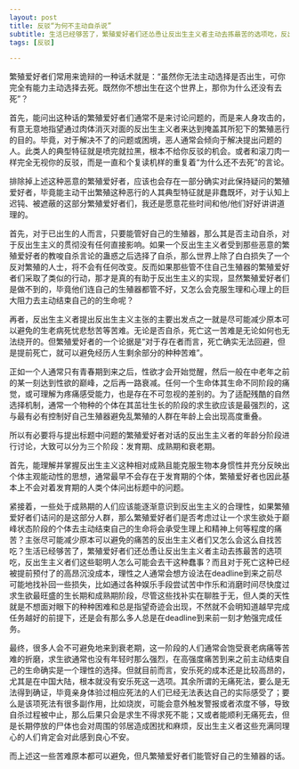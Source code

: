 ```yaml
---
layout: post
title: 反驳“为何不主动自杀说”
subtitle: 生活已经够苦了，繁殖爱好者们还怂恿让反出生主义者主动去拣最苦的选项吃，反出生主义者们这些聪明人怎么可能会去干这种蠢事？
tags: [反驳]

---
```

繁殖爱好者们常用来诡辩的一种话术就是：“虽然你无法主动选择是否出生，可你完全有能力主动选择去死。既然你不想出生在这个世界上，那你为什么还没有去死”？

首先，能问出这种话的繁殖爱好者们通常不是来讨论问题的，而是来人身攻击的，有意无意地指望通过肉体消灭对面的反出生主义者来达到掩盖其所犯下的繁殖恶行的目的。毕竟，对于解决不了的问题或困境，恶人通常会倾向于解决提出问题的人。此类人的典型特征就是喷完就拉黑，根本不给你反驳的机会。或者和滚刀肉一样完全无视你的反驳，而是一直和个复读机样的重复着“为什么还不去死”的言论。

排除掉上述这种恶意的繁殖爱好者，应该也会存在一部分确实对此保持疑问的繁殖爱好者，毕竟能主动干出繁殖这种恶行的人其典型特征就是非蠢既坏，对于认知上迟钝、被遮蔽的这部分繁殖爱好者们，我还是愿意花些时间和他/他们好好讲讲道理的。

首先，对于已出生的人而言，只要能管好自己的生殖器，那么其是否主动自杀，对于反出生主义的贯彻没有任何直接影响。如果一个反出生主义者受到那些恶意的繁殖爱好者的教唆自杀言论的蛊惑之后选择了自杀，那么世界上除了白白损失了一个反对繁殖的人士，将不会有任何改变。反而如果那些管不住自己生殖器的繁殖爱好者们采取了类似的行动，那才是真的有助于反出生主义的实现，显然繁殖爱好者们是做不到的，毕竟他们连自己的生殖器都管不好，又怎么会克服生理和心理上的巨大阻力去主动结束自己的的生命呢？

再者，反出生主义者提出反出生主义主张的主要出发点之一就是尽可能减少原本可以避免的生老病死忧悲愁苦等苦难。无论是否自杀，死亡这一苦难是无论如何也无法绕开的。但繁殖爱好者的一个论据是“对于存在者而言，死亡确实无法回避，但是提前死亡，就可以避免经历人生剩余部分的种种苦难”。

正如一个人通常只有青春期到来之后，性欲才会开始觉醒，然后一般在中老年之前的某一刻达到性欲的巅峰，之后再一路衰减。任何一个生命体其生命不同阶段的痛觉，或可理解为疼痛感受能力，也是存在不可忽视的差别的。为了适配残酷的自然选择机制，通常一个物种的个体在其茁壮生长的阶段的求生欲应该是最强烈的，这与最有必有控制好自己生殖器避免乱繁殖的人群在年龄上会出现高度重叠。

所以有必要将与提出标题中问题的繁殖爱好者对话的反出生主义者的年龄分阶段进行讨论，大致可以分为三个阶段：发育期、成熟期和衰老期。

首先，能理解并掌握反出生主义这种相对成熟且能克服生物本身惯性并充分反映出个体主观能动性的思想，通常最早不会存在于发育期的个体，繁殖爱好者也因此基本上不会对着发育期的人类个体问出标题中的问题。

紧接着，一些处于成熟期的人们应该能逐渐意识到反出生主义的合理性，如果繁殖爱好者们诘问的是这部分人群，那么繁殖爱好者们是否考虑过让一个求生欲处于巅峰状态阶段的个体去主动结束自己的生命将会承受生理上和精神上何等程度的痛苦？主张尽可能减少原本可以避免的痛苦的反出生主义者们又怎么会这么自找苦吃？生活已经够苦了，繁殖爱好者们还怂恿让反出生主义者主动去拣最苦的选项吃，反出生主义者们这些聪明人怎么可能会去干这种蠢事？而且对于死亡这种已经被提前预付了的高昂沉没成本，理性之人通常会想方设法在deadline到来之前尽可能地找补回一些损失，比如通过各种娱乐手段尝试苦中作乐和消磨时间尽快度过求生欲最旺盛的生长期和成熟期阶段，尽管这些找补实在聊胜于无，但人类的天性就是不想面对眼下的种种困难和总是指望奇迹会出现，不然就不会明知道越早完成任务越好的前提下，还是会有那么多人总是在deadline到来前一刻才勉强完成任务。

最终，很多人会不可避免地来到衰老期，这一阶段的人们通常会饱受衰老病痛等苦难的折磨，求生欲通常也没有年轻时那么强烈，在高强度痛苦到来之前主动结束自己的生命确实是一个理性的选择。但就目前而言，安乐死的成本还是比较高昂的，尤其是在中国大陆，根本就没有安乐死这一选项。其余所谓的无痛死法，要么是无法得到确证，毕竟亲身体验过相应死法的人们已经无法表达自己的实际感受了；要么是该项死法有很多副作用，比如烧炭，可能会意外触发警报或者浓度不够，导致自杀过程被中止，那么后果只会是求生不得求死不能；又或者能顺利无痛死去，但是长期停放的尸体也会对周围的邻居造成困扰和麻烦，反出生主义者这些充满同理心的人们肯定会对此感到良心不安。

而上述这一些苦难原本都可以避免，但凡繁殖爱好者们能管好自己的生殖器的话。